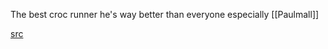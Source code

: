 The best croc runner he's way better than everyone especially [[Paulmall]]

[src](https://www.speedrun.com/users/Thermospore)